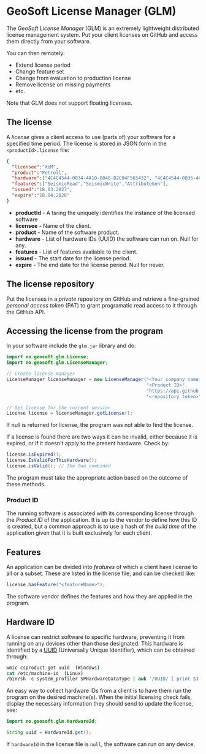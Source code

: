 # GeoSoft License Manager (GLM)

The _GeoSoft License Manager_ (GLM) is an extremely lightweight distributed
license management system.
Put your client licenses on GitHub and access them directly from your software.

You can then remotely:

* Extend license period
* Change feature set
* Change from evaluation to production license
* Remove license on missing payments
* etc.

Note that GLM does not support floating licenses.



## The license

A _license_ gives a client access to use (parts of) your software for a specified
time period. The license is stored in JSON form in the `<productId>.license` file:

```JSON
{
  "licensee":"XoM",
  "product":"Petroll",
  "hardware":["4C4C4544-0034-4A10-8048-B2C04F565432", "4C4C4544-0036-4A12-8048-7689CBA0075"],
  "features":["SeismicRead","SeismicWrite","AttributeGen"],
  "issued":"18.03.2027",
  "expire":"18.04.2028"
}
```

* **productId** - A tsring the uniquely identifies the instance of the licensed software
* **licensee**  - Name of the client.
* **product**   - Name of the software product.
* **hardware**  - List of hardware IDs (UUID) the software can run on. Null for any.
* **features**  - List of features available to the client.
* **issued**    - The start date for the license period.
* **expire**    - The end date for the license period. Null for never.



## The license repository

Put the licenses in a _private_ repository on GitHub and retrieve a fine-grained
_personal access token_ (PAT) to grant programatic read access to it through the
GitHub API.



## Accessing the license from the program

In your software include the `glm.jar` library and do:

```Java
import no.geosoft.glm.License;
import no.geosoft.glm.LicenseManager;

// Create license manager
LicenseManager licenseManager = new LicenseManager("<Your company name>",
                                                   "<Product ID>",
                                                   "https://api.github.com/repos/<organization>/<repo>/contents/",
                                                   "<repository token>");

// Get license for the current session
License license = licenseManager.getLicense();
```

If null is returned for license, the program was not able to find the license.

If a license is found there are two ways it can be invalid, either because
it is expired, or if it doesn't apply to the present hardware. Check by:

```Java
license.isExpired();
license.IsValidForThisHardware();
license.isValid(); // The two combined
```

The program must take the appropriate action based on the outcome of these methods.



### Product ID

The running software is associated with its corresponding license through
the _Product ID_ of the application. It is up to the vendor to define how this ID
is created, but a common approach is to use a hash of the _build time_ of the
application given that it is built exclusively for each client.



## Features

An application can be divided into _features_ of which a client have license
to all or a subset. These are listed in the license file, and can be checked like:

```Java
license.hasFeature("<featureName>");
```

The software vendor defines the features and how they are applied in the program.



## Hardware ID

A license can restrict software to specific hardware,
preventing it from running on any devices other than those designated.
This hardware is identified by a
[UUID](https://en.wikipedia.org/wiki/Universally_unique_identifier)
(Universally Unique Identifier), which can be obtained through:

```csh
wmic csproduct get uuid  (Windows)
cat /etc/machine-id  (Linux)
/bin/sh -c system_profiler SPHardwareDataType | awk '/UUID/ { print $3; }' (Mac-OS)
```

An easy way to collect hardware IDs from a client is to have them run the program
on the desired machine(s). When the initial licensing check fails,
display the necessary information they should send to update the license, see:

```Java
import no.geosoft.glm.HardwareId;

String uuid = HardwareId.get();
```

If `hardwareId` in the license file is `null`, the software can run on any device.
